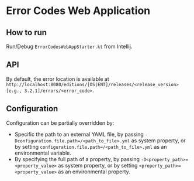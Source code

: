 # Error Codes Web Application

## How to run

Run/Debug `ErrorCodesWebAppStarter.kt` from Intellij.

## API

By default, the error location is available at `http://localhost:8080/editions/[OS|ENT]/releases/<release_version>[e.g., 3.2.1]/errors/<error_code>`.

## Configuration 

Configuration can be partially overridden by:

- Specific the path to an external YAML file, by passing `-Dconfiguration.file.path=/<path_to_file>.yml` as system property, or by setting `configuration.file.path=/<path_to_file>.yml` as an environmental variable.
- By specifying the full path of a property, by passing `-D<property_path>=<property_value>` as system property, or by setting `<property_path>=<property_value>` as an environmental property.